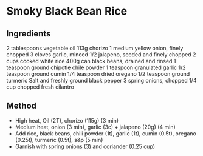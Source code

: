 # Smoky Black Bean Rice

## Ingredients

2 tablespoons vegetable oil
113g chorizo
1 medium yellow onion, finely chopped
3 cloves garlic, minced
1/2 jalapeno, seeded and finely chopped
2 cups cooked white rice
400g can black beans, drained and rinsed
1 teaspoon ground chipotle chile powder
1 teaspoon granulated garlic
1/2 teaspoon ground cumin
1/4 teaspoon dried oregano
1/2 teaspoon ground turmeric
Salt and freshly ground black pepper
3 spring onions, chopped
1/4 cup chopped fresh cilantro

## Method

* High heat, Oil (2T), chorizo (115g) (3 min)
* Medium heat, onion (3 min), garlic (3c) + jalapeno (20g) (4 min)
* Add rice, black beans, chili powder (1t), garlic (1t), cumin (0.5t), oregano (0.25t), turmeric (0.5t), s&p (5 min)
* Garnish with spring onions (3) and coriander (0.25 cup)